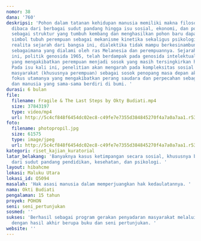 ```yaml
---
nomor: 38
dana: '760'
deskripsi: 'Pohon dalam tatanan kehidupan manusia memiliki makna filosofi yang mampu
  dibaca dari berbagai sudut pandang hingga isu sosial, ekonomi, dan politik. Pohon
  sebagai struktur yang tumbuh kembang dan menghasilkan pohon baru dapat dibaca menjadi
  simbol tubuh perempuan sebagai mekanisme kinetika sekaligus psikologi. Namun dalam
  realita sejarah dari bangsa ini, dialektika tidak mampu berkesinambungan dalam sosial
  sebagaimana yang dialami oleh ras Melanesia dan perempuannya. Sejarah politik bangsa
  ini, politik genosida 1965, telah berdampak pada genosida intelektual dan kebudayaan
  yang mengakibatkan perempuan menjadi sosok yang masih tersingkirkan hingga kini.
  Pada isu kali ini, penelitian akan mengarah pada kompleksitas sosial yang dialami
  masyarakat (khususnya perempuan) sebagai sosok penopang masa depan akan menjadi
  fokus utamanya yang mengakibatkan perang saudara dan perpecahan sebagai mahluk sosial
  dan manusia yang sama-sama berdiri di bumi. '
durasi: 6 bulan
file:
  filename: Fragile & The Last Steps by Okty Budiati.mp4
  size: 37843197
  type: video/mp4
  url: http://5c4cf848f6454dc02ec8-c49fe7e7355d384845270f4a7a0a7aa1.r53.cf2.rackcdn.com/94767468-54b0-444c-ad40-dc03d9bca72e/Fragile%20&%20The%20Last%20Steps%20by%20Okty%20Budiati.mp4
foto:
  filename: photopropil.jpg
  size: 61575
  type: image/jpeg
  url: http://5c4cf848f6454dc02ec8-c49fe7e7355d384845270f4a7a0a7aa1.r53.cf2.rackcdn.com/b9df6a1c-9bb3-4a40-bc7f-bde9c24defaa/photopropil.jpg
kategori: riset_kajian_kuratorial
latar_belakang: 'Banyaknya kasus ketimpangan secara sosial, khususnya bagi perempuan
  dari sudut pandang pendidikan, kesehatan, dan psikologi. '
layout: hibahcme
lokasi: Maluku Utara
lokasi_id: Q5094
masalah: 'Hak asasi manusia dalam memperjuangkan hak kedaulatannya. '
nama: Okti Budiati
pengalaman: 15 tahun
proyek: POHON
seni: seni_pertunjukan
sosmed: ''
sukses: 'Berhasil sebagai program gerakan penyadaran masyarakat melalui seni budaya
  dengan hasil akhir berupa buku dan seni pertunjukan. '
website: ''
---
```

